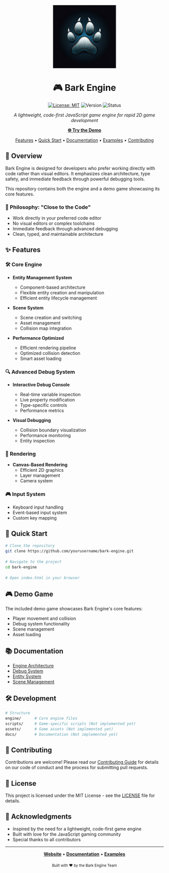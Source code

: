 

<div align="center">
  <img src="assets/bark_engine_logo.png" alt="Bark Engine Logo" width="200"/>

  # 🎮 Bark Engine
  
  [![License: MIT](https://img.shields.io/badge/License-MIT-yellow.svg)](https://opensource.org/licenses/MIT)
  ![Version](https://img.shields.io/badge/version-0.1.0-blue)
  ![Status](https://img.shields.io/badge/status-active-success)
  
  *A lightweight, code-first JavaScript game engine for rapid 2D game development*

  [**🌐 Try the Demo**](https://krunk-theduck.github.io/BarkGameEngineDemo/) 

  [Features](#features) •
  [Quick Start](#quick-start) •
  [Documentation](#documentation) •
  [Examples](#examples) •
  [Contributing](#contributing)

</div>

## 🚀 Overview

Bark Engine is designed for developers who prefer working directly with code rather than visual editors. It emphasizes clean architecture, type safety, and immediate feedback through powerful debugging tools.

This repository contains both the engine and a demo game showcasing its core features.

### 🎯 Philosophy: "Close to the Code"
- Work directly in your preferred code editor
- No visual editors or complex toolchains
- Immediate feedback through advanced debugging
- Clean, typed, and maintainable architecture

## ✨ Features

### 🛠️ Core Engine
- **Entity Management System**
  - Component-based architecture
  - Flexible entity creation and manipulation
  - Efficient entity lifecycle management

- **Scene System**
  - Scene creation and switching
  - Asset management
  - Collision map integration

- **Performance Optimized**
  - Efficient rendering pipeline
  - Optimized collision detection
  - Smart asset loading

### 🔍 Advanced Debug System
- **Interactive Debug Console**
  - Real-time variable inspection
  - Live property modification
  - Type-specific controls
  - Performance metrics

- **Visual Debugging**
  - Collision boundary visualization
  - Performance monitoring
  - Entity inspection

### 🎨 Rendering
- **Canvas-Based Rendering**
  - Efficient 2D graphics
  - Layer management
  - Camera system

### 🎮 Input System
- Keyboard input handling
- Event-based input system
- Custom key mapping

## 🚦 Quick Start

```bash
# Clone the repository
git clone https://github.com/yourusername/bark-engine.git

# Navigate to the project
cd bark-engine

# Open index.html in your browser
```

## 🎮 Demo Game

The included demo game showcases Bark Engine's core features:
- Player movement and collision
- Debug system functionality
- Scene management
- Asset loading

## 📚 Documentation

- [Engine Architecture](docs/architecture.md)
- [Debug System](docs/debug-system.md)
- [Entity System](docs/entity-system.md)
- [Scene Management](docs/scene-management.md)

## 🛠️ Development

```bash
# Structure
engine/      # Core engine files
scripts/     # Game-specific scripts (Not implemented yet)
assets/      # Game assets (Not implemented yet)
docs/        # Documentation (Not implemented yet)
```

## 🤝 Contributing

Contributions are welcome! Please read our [Contributing Guide](CONTRIBUTING.md) for details on our code of conduct and the process for submitting pull requests.

## 📜 License

This project is licensed under the MIT License - see the [LICENSE](LICENSE) file for details.

## 🌟 Acknowledgments

- Inspired by the need for a lightweight, code-first game engine
- Built with love for the JavaScript gaming community
- Special thanks to all contributors

---

<div align="center">
  
  **[Website](https://bark-engine.dev)** •
  **[Documentation](https://docs.bark-engine.dev)** •
  **[Examples](https://examples.bark-engine.dev)**

  <sub>Built with ❤️ by the Bark Engine Team</sub>
</div>
